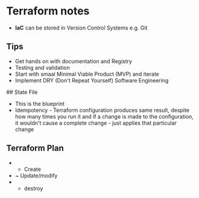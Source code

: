 # Terraform notes

- **IaC** can be stored in Version Control Systems e.g. Git

## Tips 

- Get hands on with documentation and Registry
- Testing and validation 
- Start with smaal Minimal Viable Product (MVP) and iterate
- Implement DRY (Don't Repeat Yourself) Software Engineering

## State File

- This is the blueprint
- Idempotency - Terraform configuration produces same result, despite how many times you run it and if a change is made to the configuration, it wouldn't cause a complete change - just applies that particular change 

## Terraform Plan

- + Create
- ~ Update/modify
- - destroy

